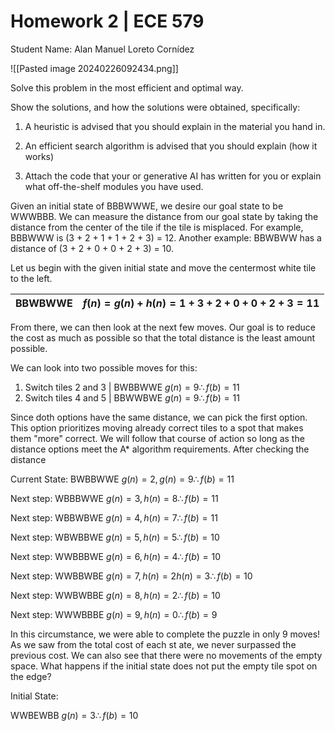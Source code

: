 # Homework 2 | ECE 579

Student Name: Alan Manuel Loreto Cornídez


![[Pasted image 20240226092434.png]]

Solve this problem in the most efficient and optimal way.

Show the solutions, and how the solutions were obtained, specifically:

1. A heuristic is advised that you should explain in the material you hand in.

2. An efficient search algorithm is advised that you should explain (how it
   works)

3. Attach the code that your or generative AI has written for you or explain
   what off-the-shelf modules you have used.



Given an initial state of BBBWWWE, we desire our goal state to be WWWBBB. We can measure the distance from our goal state by taking the distance from the center of the tile if the tile is misplaced. For example, BBBWWW is (3 + 2 + 1 + 1 + 2 + 3) = 12. Another example: BBWBWW has a distance of (3 + 2 + 0 + 0 + 2 + 3) = 10.


Let us begin with the given initial state and move the centermost white tile to the left.

| BBWBWWE | $f(n) = g(n) + h(n) = 1 + 3 + 2 + 0 + 0 + 2 + 3 = 11$ |
| ------- | ----------------------------------------------------- |

From there, we can then look at the next few moves. Our goal is to reduce the cost as much as possible so that the total distance is the least amount possible. 

We can look into two possible moves for this: 
1. Switch tiles 2 and 3 | BWBBWWE $g(n) = 9 \therefore f(b) = 11$ 
2. Switch tiles 4 and 5 |  BBWWBWE $g(n) = 9 \therefore f(b) = 11$ 

Since doth options have the same distance, we can pick the first option. This option prioritizes moving already correct tiles to a spot that makes them "more" correct. We will follow that course of action so long as the distance options meet the A\* algorithm requirements. After checking the distance 

Current State: BWBBWWE $g(n) = 2, g(n) = 9 \therefore f(b) = 11$ 

Next step: WBBBWWE $g(n) = 3, h(n) = 8 \therefore f(b) = 11$

Next step: WBBWBWE $g(n) = 4, h(n) = 7 \therefore f(b) = 11$

Next step: WBWBBWE $g(n) = 5, h(n) = 5 \therefore f(b) = 10$

Next step: WWBBBWE $g(n) = 6, h(n) = 4 \therefore f(b) = 10$

Next step: WWBBWBE $g(n) = 7, h(n) = 2 h(n) = 3 \therefore f(b) = 10$

Next step: WWBWBBE $g(n) = 8, h(n) = 2 \therefore f(b) = 10$

Next step: WWWBBBE $g(n) = 9, h(n) = 0 \therefore f(b) = 9$

In this circumstance, we were able to complete the puzzle in only 9 moves! As we saw from the total cost of each st ate, we never surpassed the previous cost. We can also see that there were no movements of the empty space. What happens if the initial state does not put the empty tile spot on the edge? 


Initial State: 

WWBEWBB $g(n) = 3 \therefore f(b) = 10$













